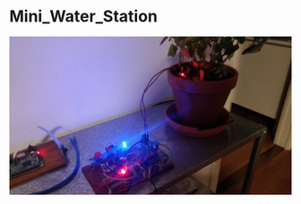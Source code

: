 # Mini_Water_Station

<img src="image1.jpg"
     alt="Markdown Monster icon"
     style="float: left; margin-right: 10px;" />
